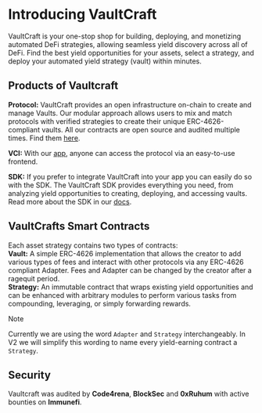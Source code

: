 # Introducing VaultCraft
VaultCraft is your one-stop shop for building, deploying, and monetizing automated DeFi strategies, allowing seamless yield discovery across all of DeFi. Find the best yield opportunities for your assets, select a strategy, and deploy your automated yield strategy (vault) within minutes.


## Products of Vaultcraft
**Protocol:**  VaultCraft provides an open infrastructure on-chain to create and manage Vaults. Our modular approach allows users to mix and match protocols with verified strategies to create their unique ERC-4626-compliant vaults. All our contracts are open source and audited multiple times. Find them [here](https://github.com/Popcorn-Limited/contracts).<br/>

**VCI:** With our [app](https://vaultcraft.io/), anyone can access the protocol via an easy-to-use frontend.<br/>

**SDK:** If you prefer to integrate VaultCraft into your app you can easily do so with the SDK. The VaultCraft SDK provides everything you need, from analyzing yield opportunities to creating, deploying, and accessing vaults. Read more about the SDK in our [docs](https://github.com/Popcorn-Limited/vaultcraft-sdk/blob/docs/docs/overview.md).


## VaultCrafts Smart Contracts
Each asset strategy contains two types of contracts: <br/>
**Vault:** A simple ERC-4626 implementation that allows the creator to add various types of fees and interact with other protocols via any ERC-4626 compliant Adapter. Fees and Adapter can be changed by the creator after a ragequit period.<br/>
**Strategy:** An immutable contract that wraps existing yield opportunities and can be enhanced with arbitrary modules to perform various tasks from compounding, leveraging, or simply forwarding rewards. 
> [!NOTE]  
> Currently we are using the word `Adapter` and `Strategy` interchangeably. In V2 we will simplify this wording to name every yield-earning contract a `Strategy`. 


## Security
Vaultcraft was audited by **Code4rena**, **BlockSec** and **0xRuhum** with active bounties on **Immunefi**.